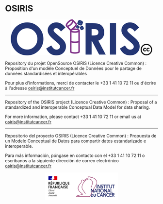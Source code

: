 # OSIRIS

<p align="center"> 
<img src="https://github.com/InstitutNationalduCancer/OSIRIS/blob/main/Images/OSIRIS_Brand.png" />    <img src="https://github.com/InstitutNationalduCancer/OSIRIS/blob/main/Images/CC_Logo.png" width="38" height="38"/>
</p>


Repository du projet OpenSource OSIRIS (Licence Creative Common) : Proposition d'un modèle Conceptuel de Données pour le partage de données standardisées et interopérables

Pour plus d'informations, merci de contacter le +33 1 41 10 72 11 ou d'écrire à l'adresse osiris@institutcancer.fr

--------------------------------------------------------------------------------------------------------------------------

Repository of the OSIRIS project (Licence Creative Common) : Proposal of a standardized and interoperable Conceptual Data Model for data sharing.

For more information, please contact +33 1 41 10 72 11 or email us at osiris@institutcancer.fr

--------------------------------------------------------------------------------------------------------------------------

Repositorio del proyecto OSIRIS (Licence Creative Common) : Propuesta de un Modelo Conceptual de Datos para compartir datos estandarizado e interoperable.

Para más información, póngase en contacto con el +33 1 41 10 72 11 o escríbanos a la siguiente dirección de correo electrónico osiris@institutcancer.fr

<p align="center"> 
<img src="https://github.com/InstitutNationalduCancer/OSIRIS/blob/main/Images/INCa_Logo.png" alt="alt text" width="240" height="90">
</p>
